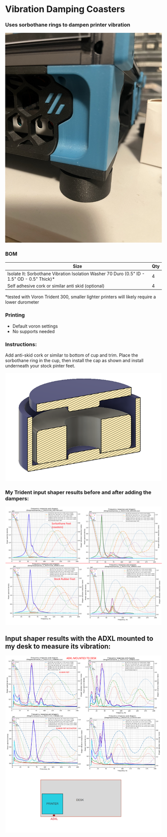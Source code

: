 # Vibration Damping Coasters
 ### Uses sorbothane rings to dampen printer vibration 

<img src="./Images/installed.jpeg" width=600>

### BOM

Size | Qty
--- | ---
Isolate It: Sorbothane Vibration Isolation Washer 70 Duro (0.5" ID - 1.5" OD - 0.5" Thick)* | 4
Self adhesive cork or similar anti skid (optional) | 4

*tested with Voron Trident 300, smaller lighter printers will likely require a lower durometer

### Printing
  * Default voron settings
  * No supports needed

### Instructions:
 
Add anti-skid cork or similar to bottom of cup and trim.  Place the sorbothane ring in the cup, then install the cap as shown and install underneath your stock pinter feet.   



<img src="./Images/sorbothane damper1.png" width=800>

### My Trident input shaper results before and after adding the dampers: 

<img src="./Images/Sorbothane_IS_result_Trident.png" width=800>

## Input shaper results with the ADXL mounted to my desk to measure its vibration: 

<img src="./Images/ResultsDesk.png" width=800>


